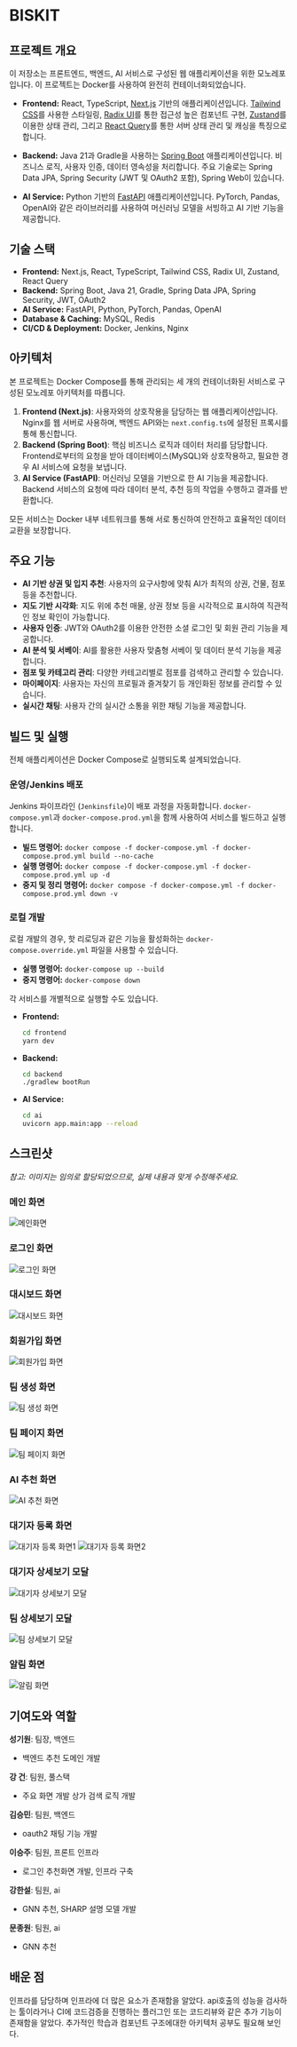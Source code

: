 # BISKIT

## 프로젝트 개요

이 저장소는 프론트엔드, 백엔드, AI 서비스로 구성된 웹 애플리케이션을 위한 모노레포입니다. 이 프로젝트는 Docker를 사용하여 완전히 컨테이너화되었습니다.

- **Frontend:** React, TypeScript, [Next.js](https://nextjs.org/) 기반의 애플리케이션입니다. [Tailwind CSS](https://tailwindcss.com/)를 사용한 스타일링, [Radix UI](https://www.radix-ui.com/)를 통한 접근성 높은 컴포넌트 구현, [Zustand](https://github.com/pmndrs/zustand)를 이용한 상태 관리, 그리고 [React Query](https://tanstack.com/query/latest)를 통한 서버 상태 관리 및 캐싱을 특징으로 합니다.

- **Backend:** Java 21과 Gradle을 사용하는 [Spring Boot](https://spring.io/projects/spring-boot) 애플리케이션입니다. 비즈니스 로직, 사용자 인증, 데이터 영속성을 처리합니다. 주요 기술로는 Spring Data JPA, Spring Security (JWT 및 OAuth2 포함), Spring Web이 있습니다.

- **AI Service:** Python 기반의 [FastAPI](https://fastapi.tiangolo.com/) 애플리케이션입니다. PyTorch, Pandas, OpenAI와 같은 라이브러리를 사용하여 머신러닝 모델을 서빙하고 AI 기반 기능을 제공합니다.

## 기술 스택

- **Frontend:** Next.js, React, TypeScript, Tailwind CSS, Radix UI, Zustand, React Query
- **Backend:** Spring Boot, Java 21, Gradle, Spring Data JPA, Spring Security, JWT, OAuth2
- **AI Service:** FastAPI, Python, PyTorch, Pandas, OpenAI
- **Database & Caching:** MySQL, Redis
- **CI/CD & Deployment:** Docker, Jenkins, Nginx

## 아키텍처

본 프로젝트는 Docker Compose를 통해 관리되는 세 개의 컨테이너화된 서비스로 구성된 모노레포 아키텍처를 따릅니다.

1.  **Frontend (Next.js)**: 사용자와의 상호작용을 담당하는 웹 애플리케이션입니다. Nginx를 웹 서버로 사용하며, 백엔드 API와는 `next.config.ts`에 설정된 프록시를 통해 통신합니다.
2.  **Backend (Spring Boot)**: 핵심 비즈니스 로직과 데이터 처리를 담당합니다. Frontend로부터의 요청을 받아 데이터베이스(MySQL)와 상호작용하고, 필요한 경우 AI 서비스에 요청을 보냅니다.
3.  **AI Service (FastAPI)**: 머신러닝 모델을 기반으로 한 AI 기능을 제공합니다. Backend 서비스의 요청에 따라 데이터 분석, 추천 등의 작업을 수행하고 결과를 반환합니다.

모든 서비스는 Docker 내부 네트워크를 통해 서로 통신하여 안전하고 효율적인 데이터 교환을 보장합니다.

## 주요 기능

- **AI 기반 상권 및 입지 추천**: 사용자의 요구사항에 맞춰 AI가 최적의 상권, 건물, 점포 등을 추천합니다.
- **지도 기반 시각화**: 지도 위에 추천 매물, 상권 정보 등을 시각적으로 표시하여 직관적인 정보 확인이 가능합니다.
- **사용자 인증**: JWT와 OAuth2를 이용한 안전한 소셜 로그인 및 회원 관리 기능을 제공합니다.
- **AI 분석 및 서베이**: AI를 활용한 사용자 맞춤형 서베이 및 데이터 분석 기능을 제공합니다.
- **점포 및 카테고리 관리**: 다양한 카테고리별로 점포를 검색하고 관리할 수 있습니다.
- **마이페이지**: 사용자는 자신의 프로필과 즐겨찾기 등 개인화된 정보를 관리할 수 있습니다.
- **실시간 채팅**: 사용자 간의 실시간 소통을 위한 채팅 기능을 제공합니다.

## 빌드 및 실행

전체 애플리케이션은 Docker Compose로 실행되도록 설계되었습니다.

### 운영/Jenkins 배포

Jenkins 파이프라인 (`Jenkinsfile`)이 배포 과정을 자동화합니다. `docker-compose.yml`과 `docker-compose.prod.yml`을 함께 사용하여 서비스를 빌드하고 실행합니다.

- **빌드 명령어:** `docker compose -f docker-compose.yml -f docker-compose.prod.yml build --no-cache`
- **실행 명령어:** `docker compose -f docker-compose.yml -f docker-compose.prod.yml up -d`
- **중지 및 정리 명령어:** `docker compose -f docker-compose.yml -f docker-compose.prod.yml down -v`

### 로컬 개발

로컬 개발의 경우, 핫 리로딩과 같은 기능을 활성화하는 `docker-compose.override.yml` 파일을 사용할 수 있습니다.

- **실행 명령어:** `docker-compose up --build`
- **중지 명령어:** `docker-compose down`

각 서비스를 개별적으로 실행할 수도 있습니다.

- **Frontend:**

  ```bash
  cd frontend
  yarn dev
  ```

- **Backend:**

  ```bash
  cd backend
  ./gradlew bootRun
  ```

- **AI Service:**
  ```bash
  cd ai
  uvicorn app.main:app --reload
  ```

## 스크린샷

*참고: 이미지는 임의로 할당되었으므로, 실제 내용과 맞게 수정해주세요.*

### 메인 화면
![메인화면](image/image1.png)

### 로그인 화면
![로그인 화면](image/image2.png)

### 대시보드 화면
![대시보드 화면](image/image3.png)

### 회원가입 화면
![회원가입 화면](image/image4.png)

### 팀 생성 화면
![팀 생성 화면](image/image5.png)

### 팀 페이지 화면
![팀 페이지 화면](image/image6.png)

### AI 추천 화면
![AI 추천 화면](image/image7.png)

### 대기자 등록 화면
![대기자 등록 화면1](image/image8.png)
![대기자 등록 화면2](image/image9.png)

### 대기자 상세보기 모달
![대기자 상세보기 모달](image/image10.png)

### 팀 상세보기 모달
![팀 상세보기 모달](image/image11.png)

### 알림 화면
![알림 화면](image/image12.png)

## 기여도와 역할

**성기원**: 팀장, 백엔드

- 백엔드 추천 도메인 개발

**강 건**: 팀원, 풀스택

- 주요 화면 개발 상가 검색 로직 개발

**김승민**: 팀원, 백엔드

- oauth2 채팅 기능 개발

**이승주**: 팀원, 프론트 인프라

- 로그인 추천화면 개발, 인프라 구축

**강한설**: 팀원, ai

- GNN 추천, SHARP 설명 모델 개발

**문종원**: 팀원, ai

- GNN 추천

## 배운 점

인프라를 담당하며 인프라에 더 많은 요소가 존재함을 알았다. api호출의 성능을 검사하는 툴이라거나 CI에 코드검증을 진행하는 플러그인 또는 코드리뷰와 같은 추가 기능이 존재함을 알았다. 추가적인 학습과 컴포넌트 구조에대한 아키텍처 공부도 필요해 보인다.
